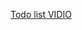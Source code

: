 <a href='https://drive.google.com/file/d/1X7D3gn7oRL_F_Ev8PclA6YhQIQGtMOjV/view?usp=drive_link'>Todo list VIDIO</a>
